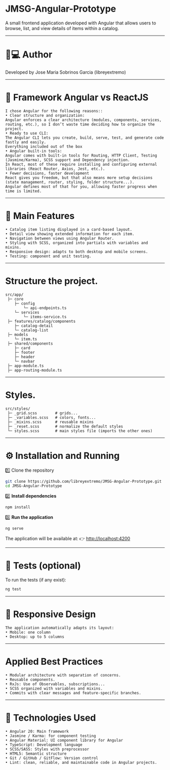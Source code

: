 # JMSG-Angular-Prototype
A small frontend application developed with Angular that allows users to browse, list, and view details of items within a catalog.

***

# 👨💻 Author
Developed by Jose Maria Sobrinos Garcia (libreyextremo)

***

# 🧠 Framework Angular vs ReactJS
```text
I chose Angular for the following reasons::
• Clear structure and organization:
Angular enforces a clear architecture (modules, components, services, routing, etc.), so I don’t waste time deciding how to organize the project.
• Ready to use CLI:
The Angular CLI lets you create, build, serve, test, and generate code fastly and easily.
Everything included out of the box
• Angular built-in tools:
Angular comes with built-in tools for Routing, HTTP Client, Testing (Jasmine/Karma), SCSS support and Dependency injection.
In React, most of these require installing and configuring external libraries (React Router, Axios, Jest, etc.).
• Fewer decisions, faster development
React gives you freedom, but that also means more setup decisions (state management, router, styling, folder structure...).
Angular defines most of that for you, allowing faster progress when time is limited.
```

***

# 🚀 Main Features
```text
• Catalog item listing displayed in a card-based layout.
• Detail view showing extended information for each item.
• Navigation between views using Angular Router.
• Styling with SCSS, organized into partials with variables and mixins.
• Responsive design: adapts to both desktop and mobile screens.
• Testing: component and unit testing.
```

***

# Structure the project.
```text 
src/app/
 ├─ core
    ├─ config
        └─ api-endpoints.ts
    └─ services
        └─ items-service.ts
 ├─ features/catalog/components
    ├─ catalog-detail
    └─ catalog-list
 ├─ models
    └─ item.ts
 ├─ shared/components
    ├─ card
    ├─ footer
    ├─ header
    └─ navbar
 ├─ app-module.ts
 ├─ app-routing-module.ts
```

***

# Styles. 
```text
src/styles/
 ├─ _grid.scss        # grids...
 ├─ _variables.scss   # colors, fonts...
 ├─ _mixins.scss      # reusable mixins
 ├─ _reset.scss       # normalize the default styles
 └─ styles.scss       # main styles file (imports the other ones)
```

***

# ⚙️ Installation and Running
1️⃣ Clone the repository

```bash
git clone https://github.com/libreyextremo/JMSG-Angular-Prototype.git
cd JMSG-Angular-Prototype
```

2️⃣ **Install dependencies**

```bash
npm install
```

3️⃣ **Run the application**

```bash
ng serve
```

The application will be available at:
👉 [http://localhost:4200](http://localhost:4200)

***

# 🧪 Tests (optional)
To run the tests (if any exist):

```bash
ng test
```

***

# 📱 Responsive Design
```text
The application automatically adapts its layout:
• Mobile: one column
• Desktop: up to 5 columns
```

***

# Applied Best Practices
```text
• Modular architecture with separation of concerns.
• Reusable components.
• RxJs: Use of Observables, subscriptions...
• SCSS organized with variables and mixins.
• Commits with clear messages and feature-specific branches.
```

***

# 📖 Technologies Used
```text
• Angular 20: Main framework
• Jasmine / Karma: for component testing
• Angular Material: UI component library for Angular
• TypeScript: Development language
• SCSS/SASS: Styles with preprocessor
• HTML5: Semantic structure
• Git / GitHub / GitFlow: Version control
• Lint: clean, reliable, and maintainable code in Angular projects.
```
